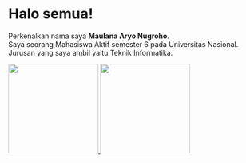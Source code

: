 # Halo semua!

Perkenalkan nama saya **Maulana Aryo Nugroho**.\
Saya seorang Mahasiswa Aktif semester 6 pada Universitas Nasional.\
Jurusan yang saya ambil yaitu Teknik Informatika.

<p align="left">
<a href="https://github.com/Maulanaaryo">
  <img height="180em" src="https://github-readme-stats-eight-theta.vercel.app/api? username=Maulanaaryo&show_icons=true&theme=algolia&include_all_commits=true&count_private=true"/>
  <img height="180em" src="https://github-readme-stats-eight-theta.vercel.app/api/top-langs/?username=Maulanaaryo&layout=compact&langs_count=8&theme=algolia"/>
</a>
</p>
